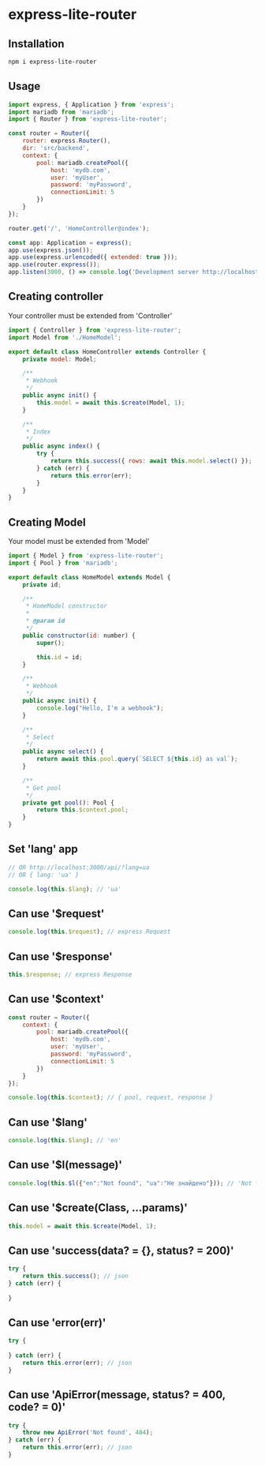 # express-lite-router

## Installation
```bash
npm i express-lite-router
```
## Usage

```js
import express, { Application } from 'express';
import mariadb from 'mariadb';
import { Router } from 'express-lite-router';

const router = Router({
    router: express.Router(),
    dir: 'src/backend',
    context: {
        pool: mariadb.createPool({
            host: 'mydb.com',
            user: 'myUser',
            password: 'myPassword',
            connectionLimit: 5
        })
    }
});

router.get('/', 'HomeController@index');

const app: Application = express();
app.use(express.json());
app.use(express.urlencoded({ extended: true }));
app.use(router.express());
app.listen(3000, () => console.log('Development server http://localhost:3000 started'));
```

## Creating controller
Your controller must be extended from 'Controller'

```js
import { Controller } from 'express-lite-router';
import Model from './HomeModel';

export default class HomeController extends Controller {
    private model: Model;

    /**
     * Webhook
     */
    public async init() {
        this.model = await this.$create(Model, 1);
    }

    /**
     * Index
     */
    public async index() {
        try {
            return this.success({ rows: await this.model.select() });
        } catch (err) {
            return this.error(err);
        }
    }
}
```
## Creating Model
Your model must be extended from 'Model'

```js
import { Model } from 'express-lite-router';
import { Pool } from 'mariadb';

export default class HomeModel extends Model {
    private id;

    /**
     * HomeModel constructor
     *
     * @param id
     */
    public constructor(id: number) {
        super();

        this.id = id;
    }

    /**
     * Webhook
     */
    public async init() {
        console.log("Hello, I'm a webhook");
    }

    /**
     * Select
     */
    public async select() {
        return await this.pool.query(`SELECT ${this.id} as val`);
    }

    /**
     * Get pool
     */
    private get pool(): Pool {
        return this.$context.pool;
    }
}
```

## Set 'lang' app
```js
// OR http://localhost:3000/api/?lang=ua
// OR { lang: 'ua' }

console.log(this.$lang); // 'ua'
```

## Can use '$request'

```js
console.log(this.$request); // express Request
```

## Can use '$response'

```js
this.$response; // express Response
```

## Can use '$context'

```js
const router = Router({
    context: {
        pool: mariadb.createPool({
            host: 'mydb.com',
            user: 'myUser',
            password: 'myPassword',
            connectionLimit: 5
        })
    }
});

console.log(this.$context); // { pool, request, response }
```

## Can use '$lang'

```js
console.log(this.$lang); // 'en'
```

## Can use '$l(message)'

```js
console.log(this.$l({"en":"Not found", "ua":"Не знайдено"})); // 'Not found'
```

## Can use '$create(Class, ...params)'

```js
this.model = await this.$create(Model, 1);
```

## Can use 'success(data? = {}, status? = 200)'

```js
try {
    return this.success(); // json
} catch (err) {
    
}
```

## Can use 'error(err)'

```js
try {
    
} catch (err) {
    return this.error(err); // json
}

```
## Can use 'ApiError(message, status? = 400, code? = 0)'

```js
try {
    throw new ApiError('Not found', 404);
} catch (err) {
    return this.error(err); // json
}
```
